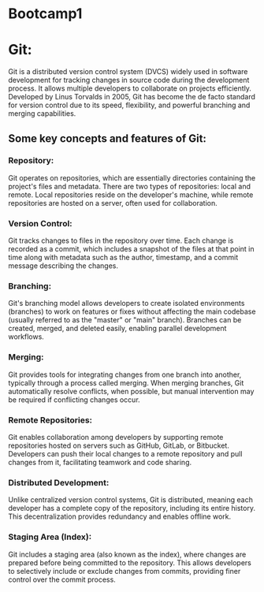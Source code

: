 # Bootcamp1
# Git: 
Git is a distributed version control system (DVCS) widely used in software development for tracking changes in source code during the development process. It allows multiple developers to collaborate on projects efficiently. Developed by Linus Torvalds in 2005, Git has become the de facto standard for version control due to its speed, flexibility, and powerful branching and merging capabilities.
<br>
<h2>Some key concepts and features of Git: </h2>
<h3>Repository: </h3> Git operates on repositories, which are essentially directories containing the project's files and metadata. There are two types of repositories: local and remote. Local repositories reside on the developer's machine, while remote repositories are hosted on a server, often used for collaboration. <br>
<h3>Version Control:</h3> Git tracks changes to files in the repository over time. Each change is recorded as a commit, which includes a snapshot of the files at that point in time along with metadata such as the author, timestamp, and a commit message describing the changes. <br>
<h3>Branching:</h3> Git's branching model allows developers to create isolated environments (branches) to work on features or fixes without affecting the main codebase (usually referred to as the "master" or "main" branch). Branches can be created, merged, and deleted easily, enabling parallel development workflows. <br>
<h3>Merging:</h3> Git provides tools for integrating changes from one branch into another, typically through a process called merging. When merging branches, Git automatically resolve conflicts, when possible, but manual intervention may be required if conflicting changes occur.
<h3>Remote Repositories:</h3> Git enables collaboration among developers by supporting remote repositories hosted on servers such as GitHub, GitLab, or Bitbucket. Developers can push their local changes to a remote repository and pull changes from it, facilitating teamwork and code sharing.
<h3>Distributed Development:</h3> Unlike centralized version control systems, Git is distributed, meaning each developer has a complete copy of the repository, including its entire history. This decentralization provides redundancy and enables offline work.
<h3>Staging Area (Index):</h3> Git includes a staging area (also known as the index), where changes are prepared before being committed to the repository. This allows developers to selectively include or exclude changes from commits, providing finer control over the commit process.
